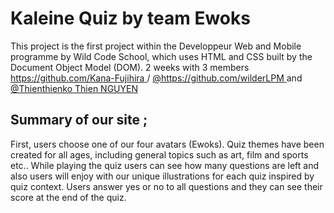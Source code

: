 #  Kaleine Quiz by team Ewoks
This project is the first project within the Developpeur Web and Mobile programme by Wild Code School, which uses HTML and CSS built by the Document Object Model (DOM).
2 weeks with 3 members  [https://github.com/Kana-Fujihira ](https://github.com/Kana-Fujihira) / [@https://github.com/wilderLPM ](https://github.com/wilderLPM) and 
[@Thienthienko Thien NGUYEN](https://github.com/Thienthienko)  
## Summary of our site ; 
First, users choose one of our four avatars (Ewoks). 
Quiz themes have been created for all ages, including general topics such as art, film and sports etc..
While playing the quiz users can see how many questions are left and also users will enjoy with our unique illustrations for each quiz inspired by quiz context.
Users answer yes or no to all questions and they can see their score at the end of the quiz.
